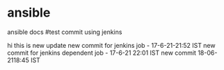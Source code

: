 # ansible
ansible docs
#test commit using jenkins 

hi this is new update 
new commit for jenkins job - 17-6-21-21:52 IST
new commit for jenkins dependent job - 17-6-21 22:01 IST 
new commit 18-06-2118:45 IST
